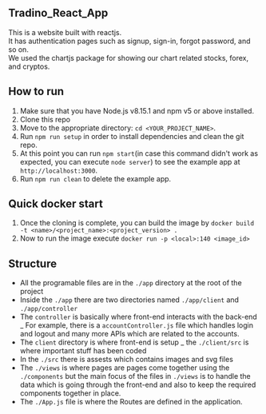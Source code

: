 ## Tradino_React_App
This is a website built with reactjs.<br />
It has authentication pages such as signup, sign-in, forgot password, and so on.<br />
We used the chartjs package for showing our chart related stocks, forex, and cryptos.<br />



## How to run

1.  Make sure that you have Node.js v8.15.1 and npm v5 or above installed.<br />
2.  Clone this repo <br />
3.  Move to the appropriate directory: `cd <YOUR_PROJECT_NAME>`.<br />
4.  Run `npm run setup` in order to install dependencies and clean the git repo.<br />
5.  At this point you can run `npm start`(in case this command didn't work as expected, you can execute `node server`) to see the example app at `http://localhost:3000`.<br />
6.  Run `npm run clean` to delete the example app.<br />


## Quick docker start

1.  Once the cloning is complete, you can build the image by `docker build -t <name>/<project_name>:<project_version> .`<br />
2.  Now to run the image execute `docker run -p <local>:140 <image_id>`<br />


## Structure
-   All the programable files are in the `./app` directory at the root of the project
-   Inside the `./app` there are two directories named `./app/client` and `./app/controller`
-   The `controller` is basically where front-end interacts with the back-end
    _ For example, there is a `accountController.js` file which handles login and logout and many more APIs which are related to the accounts.
-   The `client` directory is where front-end is setup
    _ the `./client/src` is where important stuff has been coded
-   In the `./src` there is assests which contains images and svg files
-   The `./views` is where pages are pages come together using the `./components` but the main focus of the files in `./views` is to handle the data which is going through the
      front-end and also to keep the required components together in place.
-   The `./App.js` file is where the Routes are defined in the application.

